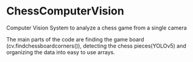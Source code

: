 # ChessComputerVision
Computer Vision System to analyze a chess game from a single camera

The main parts of the code are finding the game board (cv.findchessboardcorners()), detecting the chess pieces(YOLOv5) and organizing the data into easy to use arrays.



